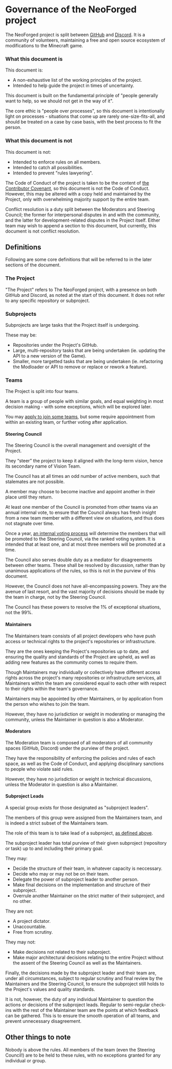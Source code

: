 # Governance of the NeoForged project

The NeoForged project is split between [GitHub](https://github.com/NeoForged) and [Discord](https://discord.neoforged.net). It is a community of volunteers, maintaining a free and open source ecosystem of modifications to the Minecraft game.

### What this document is

This document is:
 * A non-exhaustive list of the working principles of the project.
 * Intended to help guide the project in times of uncertainty.

This document is built on the fundamental principle of "people generally want to help, so we should not get in the way of it".

The core ethic is "people over processes", so this document is intentionally light on processes - situations that come up are rarely one-size-fits-all, and should be treated on a case by case basis, with the best process to fit the person.

### What this document is not

This document is not:
 * Intended to enforce rules on all members.
 * Intended to catch all possibilities.
 * Intended to prevent "rules lawyering".

The Code of Conduct of the project is taken to be the content of [the Contributor Covenant](https://www.contributor-covenant.org/version/2/1/code_of_conduct/), so this document is not the Code of Conduct. However, this may be altered with a copy held and maintained by the Project, only with overwhelming majority support by the entire team.

Conflict resolution is a duty split between the Moderators and Steering Council; the former for interpersonal disputes in and with the community, and the latter for development-related disputes in the Project itself. Either team may wish to append a section to this document, but currently, this document is not conflict resolution.

## Definitions

Following are some core definitions that will be referred to in the later sections of the document.

### The Project

"The Project" refers to The NeoForged project, with a presence on both GitHub and Discord, as noted at the start of this document. It does not refer to any specific repository or subproject.

### Subprojects

Subprojects are large tasks that the Project itself is undergoing.

These may be:

* Repositories under the Project's GitHub.
* Large, multi-repository tasks that are being undertaken (ie. updating the API to a new version of the Game).
* Smaller, more targetted tasks that are being undertaken (ie. refactoring the Modloader or API to remove or replace or rework a feature).

### Teams

The Project is split into four teams.

A team is a group of people with similar goals, and equal weighting in most decision making - with some exceptions, which will be explored later.

You may [apply to join some teams](https://links.neoforged.net/apply), but some require appointment from within an existing team, or further voting after application.

#### Steering Council

The Steering Council is the overall management and oversight of the Project. 

They “steer” the project to keep it aligned with the long-term vision, hence its secondary name of Vision Team.

The Council has at all times an odd number of active members, such that stalemates are not possible.

A member may choose to become inactive and appoint another in their place until they return.

At least one member of the Council is promoted from other teams via an annual internal vote, to ensure that the Council always has fresh insight from a new team member with a different view on situations, and thus does not stagnate over time.

Once a year, [an internal voting process](https://peps.python.org/pep-8104/) will determine the members that will be promoted to the Steering Council, via the ranked voting system. It is intended that at least one, and at most three members will be promoted at a time.

The Council also serves double duty as a mediator for disagreements between other teams. These shall be resolved by discussion, rather than by unanimous applications of the rules, so this is not in the purview of this document.

However, the Council does not have all-encompassing powers. They are the avenue of last resort, and the vast majority of decisions should be made by the team in charge, not by the Steering Council.

The Council has these powers to resolve the 1% of exceptional situations, not the 99%.

#### Maintainers

The Maintainers team consists of all project developers who have push access or technical rights to the project's repositories or infrastructure.

They are the ones keeping the Project's repositories up to date, and ensuring the quality and standards of the Project are upheld, as well as adding new features as the community comes to require them.

Though Maintainers may individually or collectively have different access rights across the project's many repositories or infrastructure services, all Maintainers within the team are considered equal to each other with respect to their rights within the team's governance.

Maintainers may be appointed by other Maintainers, or by application from the person who wishes to join the team.

However, they have no jurisdiction or weight in moderating or managing the community, unless the Maintainer in question is also a Moderator.


#### Moderators

The Moderation team is composed of all moderators of all community spaces (GitHub, Discord) under the purview of the project.

They have the responsibility of enforcing the policies and rules of each space, as well as the Code of Conduct, and applying disciplinary sanctions to people who violate said rules.

However, they have no jurisdiction or weight in technical discussions, unless the Moderator in question is also a Maintainer.

#### Subproject Leads

A special group exists for those designated as "subproject leaders".

The members of this group were assigned from the Maintainers team, and is indeed a strict subset of the Maintainers team.

The role of this team is to take lead of a subproject, [as defined above](#subprojects).

The subproject leader has total purview of their given subproject (repository or task) up to and including their primary goal.

They may:
* Decide the structure of their team, in whatever capacity is neccessary.
* Decide who may or may not be on their team.
* Delegate the power of subproject leader to another person.
* Make final decisions on the implementation and structure of their subproject.
* Overrule another Maintainer on the strict matter of their subproject, and no other.

They are not:
* A project dictator.
* Unaccountable.
* Free from scrutiny.

They may not:
* Make decisions not related to their subproject.
* Make major architectural decisions relating to the entire Project without the assent of the Steering Council as well as the Maintainers.

Finally, the decisions made by the subproject leader and their team are, under all circumstances, subject to regular scrutiny and final review by the Maintainers and the Steering Council, to ensure the subproject still holds to the Project's values and quality standards.

It is not, however, the duty of any individual Maintainer to question the actions or decisions of the subproject leads. Regular to semi-regular check-ins with the rest of the Maintainer team are the points at which feedback can be gathered. This is to ensure the smooth operation of all teams, and prevent unnecessary disagreement.

## Other things to note

Nobody is above the rules. All members of the team (even the Steering Council!) are to be held to these rules, with no exceptions granted for any individual or group.
